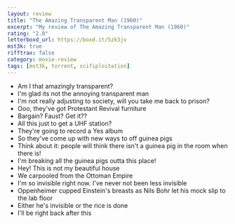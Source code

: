 ```yaml
---
layout: review
title: "The Amazing Transparent Man (1960)"
excerpt: "My review of The Amazing Transparent Man (1960)"
rating: "2.0"
letterboxd_url: https://boxd.it/5zk3jv
mst3k: true
rifftrax: false
category: movie-review
tags: [mst3k, torrent, scifiploitation]
---
```


- Am I that amazingly transparent?
- I'm glad its not the annoying transparent man
- I'm not really adjusting to society, will you take me back to prison?
- Ooo, they've got Protestant Revival furniture
- Bargain? Faust? Get it??
- All this just to get a UHF station?
- They're going to record a Yes album
- So they've come up with new ways to off guinea pigs
- Think about it: people will think there isn't a guinea pig in the room when there is!
- I'm breaking all the guinea pigs outta this place!
- Hey! This is not my beautiful house
- We carpooled from the Ottoman Empire
- I'm so invisible right now. I've never not been less invisible
- Oppenheimer cupped Einstein's breasts as Nils Bohr let his mock slip to the lab floor
- Either he's invisible or the rice is done
- I'll be right back after this

